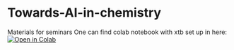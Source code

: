 # Towards-AI-in-chemistry
Materials for seminars
One can find colab notebook with xtb set up in here: [![Open in Colab](https://colab.research.google.com/assets/colab-badge.svg)](https://colab.research.google.com/github/ondevg/Towards-AI-in-chemistry/xtb_colab.ipynb)
